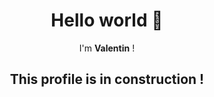 <h1 style="text-align:center;">Hello world 👋</h1>

<div style="text-align:center;">
I'm <strong>Valentin</strong> !

<h2>This profile is in construction !</h2>
</div>

<!-- <div style="text-align:center;">I'm a <strong>Back-end developer</strong>  and you can see all my projects here !</div>

[Image 1](/favicon.png "mon image est un favicon")

## My skills and tools  -->


<!-- - 🔭 I’m currently working on ...
- 🌱 I’m currently learning ...
- 👯 I’m looking to collaborate on ...
- 🤔 I’m looking for help with ...
- 💬 Ask me about ...
- 📫 How to reach me: ...
- 😄 Pronouns: ...
- ⚡ Fun fact: ... -->

<!--
**ValentinJardot/ValentinJardot** is a ✨ _special_ ✨ repository because its `README.md` (this file) appears on your GitHub profile.

Here are some ideas to get you started:

- 🔭 I’m currently working on ...
- 🌱 I’m currently learning ...
- 👯 I’m looking to collaborate on ...
- 🤔 I’m looking for help with ...
- 💬 Ask me about ...
- 📫 How to reach me: ...
- 😄 Pronouns: ...
- ⚡ Fun fact: ...
-->
